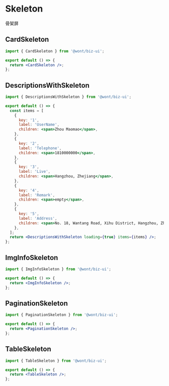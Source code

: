 # Skeleton

骨架屏

## CardSkeleton

```jsx
import { CardSkeleton } from '@wont/biz-ui';

export default () => {
  return <CardSkeleton />;
};
```

## DescriptionsWithSkeleton

```jsx
import { DescriptionsWithSkeleton } from '@wont/biz-ui';

export default () => {
  const items = [
    {
      key: '1',
      label: 'UserName',
      children: <span>Zhou Maomao</span>,
    },
    {
      key: '2',
      label: 'Telephone',
      children: <span>1810000000</span>,
    },
    {
      key: '3',
      label: 'Live',
      children: <span>Hangzhou, Zhejiang</span>,
    },
    {
      key: '4',
      label: 'Remark',
      children: <span>empty</span>,
    },
    {
      key: '5',
      label: 'Address',
      children: <span>No. 18, Wantang Road, Xihu District, Hangzhou, Zhejiang, China</span>,
    },
  ];
  return <DescriptionsWithSkeleton loading={true} items={items} />;
};
```

## ImgInfoSkeleton

```jsx
import { ImgInfoSkeleton } from '@wont/biz-ui';

export default () => {
  return <ImgInfoSkeleton />;
};
```

## PaginationSkeleton

```jsx
import { PaginationSkeleton } from '@wont/biz-ui';

export default () => {
  return <PaginationSkeleton />;
};
```

<!-- ## ParagraphSkeleton

```jsx
import { ParagraphSkeleton } from '@wont/biz-ui';

export default () => {
  return <ParagraphSkeleton />;
};
``` -->

## TableSkeleton

```jsx
import { TableSkeleton } from '@wont/biz-ui';

export default () => {
  return <TableSkeleton />;
};
```
